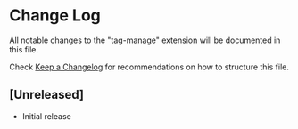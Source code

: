 # Change Log

All notable changes to the "tag-manage" extension will be documented in this file.

Check [Keep a Changelog](http://keepachangelog.com/) for recommendations on how to structure this file.

## [Unreleased]

- Initial release